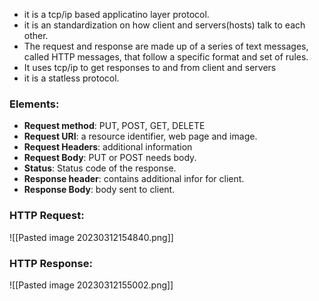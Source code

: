 
- it is a tcp/ip based applicatino layer protocol.
- it is an standardization on how client and servers(hosts) talk to each other.
- The request and response are made up of a series of text messages, called HTTP messages, that follow a specific format and set of rules.
- It uses tcp/ip to get responses to and from client and servers
- it is a statless protocol.

### Elements:

- **Request method**: PUT, POST, GET, DELETE
- **Request URI**: a resource identifier, web page and image.
- **Request Headers**: additional information
- **Request Body**: PUT or POST needs body.
- **Status**: Status code of the response.
- **Response header**: contains additional infor for client.
- **Response Body**: body sent to client.


### HTTP Request:
![[Pasted image 20230312154840.png]]

### HTTP Response:
![[Pasted image 20230312155002.png]]


